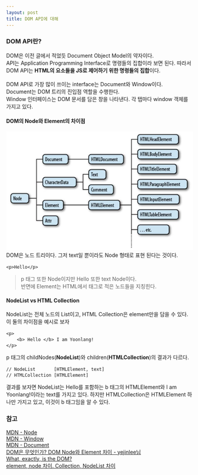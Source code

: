```yaml
---
layout: post
title: DOM API에 대해
---
```


### DOM API란?
DOM은 이전 글에서 적었듯 Document Object Model의 약자이다.<br/>
API는 Application Programming Interface로 명령들의 집합이라 보면 된다. 따라서 DOM API는 **HTML의 요소들을 JS로 제어하기 위한 명령들의 집합**이다.<br/>
<br/>
DOM API로 가장 많이 쓰이는 interface는 Document와 Window이다.<br/>
Document는 DOM 트리의 진입점 역할을 수행한다.<br/>
Window 인터페이스는 DOM 문서를 담은 창을 나타낸다. 각 탭마다 window 객체를 가지고 있다.<br/>

#### DOM의 Node와 Element의 차이점
![nodeTree](../assets/nodeTree.jpeg)
DOM은 노드 트리이다. 그저 text일 뿐이라도 Node 형태로 표현 된다는 것이다.

```
<p>Hello</p>
```
> p 태그 또한 Node이지만 Hello 또한 text Node이다.<br/>
반면에 Element는 HTML에서 태그로 적은 노드들을 지칭힌다.

#### NodeList vs HTML Collection
NodeList는 전체 노드의 List이고, HTML Collection은 element만을 담을 수 있다.<br/>
이 둘의 차이점을 예시로 보자
```
<p>
    <b> Hello </b> I am Yoonlang!
</p>
```
p 태그의 childNodes(**NodeList**)와 children(**HTMLCollection**)의 결과가 다르다.
```
// NodeList       [HTMLElement, text]
// HTMLCollection [HTMLElement]
```
결과를 보자면 NodeList는 Hello를 포함하는 b 태그의 HTMLElement와 I am Yoonlang!이라는 text를 가지고 있다. 하지만 HTMLCollection은 HTMLElement 하나만 가지고 있고, 이것이 b 태그임을 알 수 있다.


### 참고
[MDN - Node](https://developer.mozilla.org/ko/docs/Web/API/Node)<br/>
[MDN - Window](https://developer.mozilla.org/ko/docs/Web/API/Window)<br/>
[MDN - Document](https://developer.mozilla.org/ko/docs/Web/API/Document)<br/>
[DOM은 무엇인가? DOM Node와 Element 차이 - yejinlee님](https://velog.io/@yejineee/DOM%EC%9D%80-%EB%AC%B4%EC%97%87%EC%9D%B8%EA%B0%80-DOM-Node%EC%99%80-Element%EC%9D%98-%EC%B0%A8%EC%9D%B4)<br/>
[What, exactly, is the DOM?](https://bitsofco.de/what-exactly-is-the-dom/?utm_source=CSS-Weekly&utm_campaign=Issue-341&utm_medium=email)<br/>
[element, node 차이. Collection, NodeList 차이](https://humahumahuma.tistory.com/123)<br/>

